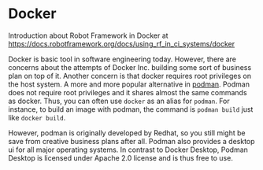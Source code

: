 # Docker
Introduction about Robot Framework in Docker at https://docs.robotframework.org/docs/using_rf_in_ci_systems/docker

Docker is basic tool in software engineering today. However, there are concerns about the attempts of Docker Inc. building some sort of business plan on top of it. Another concern is that docker requires root privileges on the host system. A more and more popular alternative in [podman](https://podman.io/). Podman does not require root privileges and it shares almost the same commands as docker. Thus, you can often use `docker` as an alias for `podman`. For instance, to build an image with podman, the command is `podman build` just like `docker build`.

However, podman is originally developed by Redhat, so you still might be save from creative business plans after all. Podman also provides a desktop ui for all major operating systems. In contrast to Docker Desktop, Podman Desktop is licensed under Apache 2.0 license and is thus free to use.
